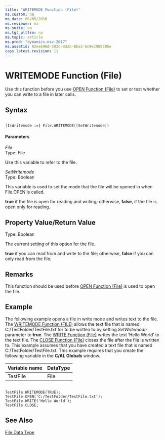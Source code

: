```yaml
---
title: "WRITEMODE Function (File)"
ms.custom: na
ms.date: 06/05/2016
ms.reviewer: na
ms.suite: na
ms.tgt_pltfrm: na
ms.topic: article
ms.prod: "dynamics-nav-2017"
ms.assetid: 92eee96d-882c-43ab-8ba3-bc9e3905505e
caps.latest.revision: 11
---
```

# WRITEMODE Function (File)
Use this function before you use [OPEN Function \(File\)](OPEN-Function--File-.md) to set or test whether you can write to a file in later calls.  
  
## Syntax  
  
```  
  
[IsWritemode :=] File.WRITEMODE([SetWritemode])  
```  
  
#### Parameters  
 *File*  
 Type: File  
  
 Use this variable to refer to the file.  
  
 *SetWritemode*  
 Type: Boolean  
  
 This variable is used to set the mode that the file will be opened in when File.OPEN is called.  
  
 **true** if the file is open for reading and writing; otherwise, **false**, if the file is open only for reading.  
  
## Property Value/Return Value  
 Type: Boolean  
  
 The current setting of this option for the file.  
  
 **true** if you can read from and write to the file; otherwise, **false** if you can only read from the file.  
  
## Remarks  
 This function should be used before [OPEN Function \(File\)](OPEN-Function--File-.md) is used to open the file.  
  
## Example  
 The following example opens a file in write mode and writes text to the file. The [WRITEMODE Function \(FILE\)](WRITEMODE-Function--File-.md) allows the text file that is named C:/TestFolder/TestFile.txt for to be written to by setting *SetWritemode* parameter to **true**. The [WRITE Function \(File\)](WRITE-Function--File-.md) writes the text ‘Hello World’ to the text file. The [CLOSE Function \(File\)](CLOSE-Function--File-.md) closes the file after the file is written to. This example assumes that you have created a text file that is named C:/TestFolder/TestFile.txt. This example requires that you create the following variable in the **C/AL Globals** window.  
  
|Variable name|DataType|  
|-------------------|--------------|  
|TestFile|File|  
  
```  
  
TestFile.WRITEMODE(TRUE);  
TestFile.OPEN('C:/TestFolder/TestFile.txt');  
TestFile.WRITE('Hello World’);  
TestFile.CLOSE;  
```  
  
## See Also  
 [File Data Type](File-Data-Type.md)